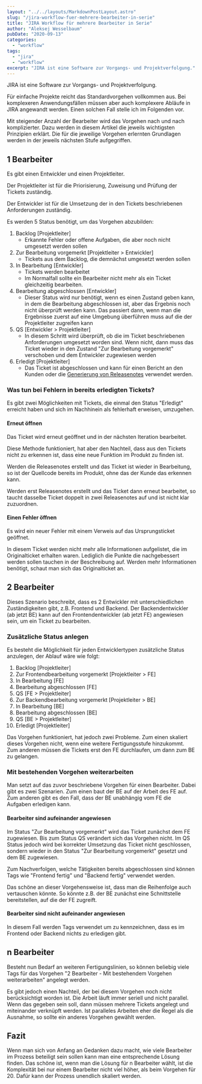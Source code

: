 ```yaml
---
layout: "../../layouts/MarkdownPostLayout.astro"
slug: "/jira-workflow-fuer-mehrere-bearbeiter-in-serie"  
title: "JIRA Workflow für mehrere Bearbeiter in Serie"
author: "Aleksej Wesselbaum"
pubDate: "2020-09-13"
categories: 
  - "workflow"
tags: 
  - "jira"
  - "workflow"
excerpt: "JIRA ist eine Software zur Vorgangs- und Projektverfolgung."
---
```


JIRA ist eine Software zur Vorgangs- und Projektverfolgung.

Für einfache Projekte reicht das Standardvorgehen vollkommen aus. Bei komplexeren Anwendungsfällen müssen aber auch komplexere Abläufe in JIRA angewandt werden. Einen solchen Fall stelle ich im Folgenden vor.

Mit steigender Anzahl der Bearbeiter wird das Vorgehen nach und nach komplizierter. Dazu werden in diesem Artikel die jeweils wichtigsten Prinzipien erklärt. Die für die jeweilige Vorgehen erlernten Grundlagen werden in der jeweils nächsten Stufe aufgegriffen.

## 1 Bearbeiter

Es gibt einen Entwickler und einen Projektleiter.

Der Projektleiter ist für die Priorisierung, Zuweisung und Prüfung der Tickets zuständig.

Der Entwickler ist für die Umsetzung der in den Tickets beschriebenen Anforderungen zuständig.

Es werden 5 Status benötigt, um das Vorgehen abzubilden:

1. Backlog \[Projektleiter\]
    - Erkannte Fehler oder offene Aufgaben, die aber noch nicht umgesetzt werden sollen
2. Zur Bearbeitung vorgemerkt \[Projektleiter > Entwickler\]
    - Tickets aus dem Backlog, die demnächst umgesetzt werden sollen
3. In Bearbeitung \[Entwickler\]
    - Tickets werden bearbeitet
    - Im Normalfall sollte ein Bearbeiter nicht mehr als ein Ticket gleichzeitig bearbeiten.
4. Bearbeitung abgeschlossen \[Entwickler\]
    - Dieser Status wird nur benötigt, wenn es einen Zustand geben kann, in dem die Bearbeitung abgeschlossen ist, aber das Ergebnis noch nicht überprüft werden kann. Das passiert dann, wenn man die Ergebnisse zuerst auf eine Umgebung überführen muss auf die der Projektleiter zugreifen kann
5. QS \[Entwickler > Projektleiter\]
    - In diesem Schritt wird überprüft, ob die im Ticket beschriebenen Anforderungen umgesetzt worden sind. Wenn nicht, dann muss das Ticket wieder in den Zustand "Zur Bearbeitung vorgemerkt" verschoben und dem Entwickler zugewiesen werden
6. Erledigt \[Projektleiter\]
    - Das Ticket ist abgeschlossen und kann für einen Bericht an den Kunden oder die [Generierung von Releasenotes](https://confluence.atlassian.com/adminjiraserver/creating-release-notes-938847219.html) verwendet werden.

### Was tun bei Fehlern in bereits erledigten Tickets?

Es gibt zwei Möglichkeiten mit Tickets, die einmal den Status "Erledigt" erreicht haben und sich im Nachhinein als fehlerhaft erweisen, umzugehen.

#### Erneut öffnen

Das Ticket wird erneut geöffnet und in der nächsten Iteration bearbeitet.

Diese Methode funktioniert, hat aber den Nachteil, dass aus den Tickets nicht zu erkennen ist, dass eine neue Funktion im Produkt zu finden ist.

Werden die Releasenotes erstellt und das Ticket ist wieder in Bearbeitung, so ist der Quellcode bereits im Produkt, ohne das der Kunde das erkennen kann.

Werden erst Releasenotes erstellt und das Ticket dann erneut bearbeitet, so taucht dasselbe Ticket doppelt in zwei Releasenotes auf und ist nicht klar zuzuordnen.

#### Einen Fehler öffnen

Es wird ein neuer Fehler mit einem Verweis auf das Ursprungsticket geöffnet.

In diesem Ticket werden nicht mehr alle Informationen aufgelistet, die im Originalticket erhalten waren. Lediglich die Punkte die nachgebessert werden sollen tauchen in der Beschreibung auf. Werden mehr Informationen benötigt, schaut man sich das Originalticket an.

## 2 Bearbeiter

Dieses Szenario beschreibt, dass es 2 Entwickler mit unterschiedlichen Zuständigkeiten gibt, z.B. Frontend und Backend. Der Backendentwickler (ab jetzt BE) kann auf den Frontendentwickler (ab jetzt FE) angewiesen sein, um ein Ticket zu bearbeiten.

### Zusätzliche Status anlegen

Es besteht die Möglichkeit für jeden Entwicklertypen zusätzliche Status anzulegen, der Ablauf wäre wie folgt:

1. Backlog \[Projektleiter\]
2. Zur Frontendbearbeitung vorgemerkt \[Projektleiter > FE\]
3. In Bearbeitung \[FE\]
4. Bearbeitung abgeschlossen \[FE\]
5. QS \[FE > Projektleiter\]
6. Zur Backendbearbeitung vorgemerkt \[Projektleiter > BE\]
7. In Bearbeitung \[BE\]
8. Bearbeitung abgeschlossen \[BE\]
9. QS \[BE > Projektleiter\]
10. Erledigt \[Projektleiter\]

Das Vorgehen funktioniert, hat jedoch zwei Probleme. Zum einen skaliert dieses Vorgehen nicht, wenn eine weitere Fertigungsstufe hinzukommt. Zum anderen müssen die Tickets erst den FE durchlaufen, um dann zum BE zu gelangen.

### Mit bestehenden Vorgehen weiterarbeiten

Man setzt auf das zuvor beschriebene Vorgehen für einen Bearbeiter. Dabei gibt es zwei Szenarien. Zum einen baut der BE auf der Arbeit des FE auf. Zum anderen gibt es den Fall, dass der BE unabhängig vom FE die Aufgaben erledigen kann.

#### Bearbeiter sind aufeinander angewiesen

Im Status "Zur Bearbeitung vorgemerkt" wird das Ticket zunächst dem FE zugewiesen. Bis zum Status QS verändert sich das Vorgehen nicht. Im QS Status jedoch wird bei korrekter Umsetzung das Ticket nicht geschlossen, sondern wieder in den Status "Zur Bearbeitung vorgemerkt" gesetzt und dem BE zugewiesen.

Zum Nachverfolgen, welche Tätigkeiten bereits abgeschlossen sind können Tags wie "Frontend fertig" und "Backend fertig" verwendet werden.

Das schöne an dieser Vorgehensweise ist, dass man die Reihenfolge auch vertauschen könnte. So könnte z.B. der BE zunächst eine Schnittstelle bereitstellen, auf die der FE zugreift.

#### Bearbeiter sind nicht aufeinander angewiesen

In diesem Fall werden Tags verwendet um zu kennzeichnen, dass es im Frontend oder Backend nichts zu erledigen gibt.

## n Bearbeiter

Besteht nun Bedarf an weiteren Fertigungslinien, so können beliebig viele Tags für das Vorgehen "2 Bearbeiter - Mit bestehendem Vorgehen weiterarbeiten" angelegt werden.

Es gibt jedoch einen Nachteil, der bei diesem Vorgehen noch nicht berücksichtigt worden ist. Die Arbeit läuft immer seriell und nicht parallel. Wenn das gegeben sein soll, dann müssen mehrere Tickets angelegt und miteinander verknüpft werden. Ist paralleles Arbeiten eher die Regel als die Ausnahme, so sollte ein anderes Vorgehen gewählt werden.

## Fazit

Wenn man sich von Anfang an Gedanken dazu macht, wie viele Bearbeiter im Prozess beteiligt sein sollen kann man eine entsprechende Lösung finden. Das schöne ist, wenn man die Lösung für n Bearbeiter wählt, ist die Komplexität bei nur einem Bearbeiter nicht viel höher, als beim Vorgehen für 20. Dafür kann der Prozess unendlich skaliert werden.
